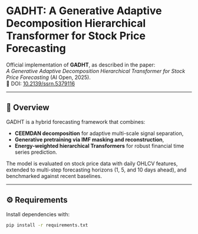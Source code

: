 # GADHT: A Generative Adaptive Decomposition Hierarchical Transformer for Stock Price Forecasting

Official implementation of **GADHT**, as described in the paper:  
*A Generative Adaptive Decomposition Hierarchical Transformer for Stock Price Forecasting* (AI Open, 2025).  
📄 DOI: [10.2139/ssrn.5379116](https://doi.org/10.2139/ssrn.5379116)

---

## 📌 Overview
GADHT is a hybrid forecasting framework that combines:
- **CEEMDAN decomposition** for adaptive multi-scale signal separation,  
- **Generative pretraining via IMF masking and reconstruction**,  
- **Energy-weighted hierarchical Transformers** for robust financial time series prediction.  

The model is evaluated on stock price data with daily OHLCV features, extended to multi-step forecasting horizons (1, 5, and 10 days ahead), and benchmarked against recent baselines.

---

## ⚙️ Requirements

Install dependencies with:

```bash
pip install -r requirements.txt
